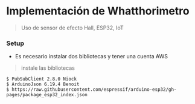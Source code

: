 # Implementación de Whatthorimetro 

> Uso de sensor de efecto Hall, ESP32, IoT

### Setup

- Es necesario instalar dos bibliotecas y tener una cuenta AWS

> instale las bibliotecas 

```shell
$ PubSubClient 2.8.0 Niock
$ ArduinoJson 6.19.4 Benoit
$ https://raw.githubusercontent.com/espressif/arduino-esp32/gh-pages/package_esp32_index.json
```

